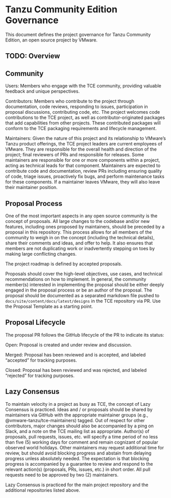 
# Tanzu Community Edition Governance

This document defines the project governance for Tanzu Community Edition, an open source project by VMware.

## TODO: Overview

## Community

Users: Members who engage with the TCE community, providing valuable feedback and unique perspectives.

Contributors: Members who contribute to the project through documentation, code reviews, responding to issues, participation in proposal discussions, contributing code, etc. The project welcomes code contributions to the TCE project, as well as contributor-originated packages that add capabilities from other projects. These contributed packages will conform to the TCE packaging requirements and lifecycle management.

Maintainers: Given the nature of this project and its relationship to VMware’s Tanzu product offerings, the TCE project leaders are current employees of VMware. They are responsible for the overall health and direction of the project; final reviewers of PRs and responsible for releases. Some maintainers are responsible for one or more components within a project, acting as technical leads for that component. Maintainers are expected to contribute code and documentation, review PRs including ensuring quality of code, triage issues, proactively fix bugs, and perform maintenance tasks for these components. If a maintainer leaves VMware, they will also leave their maintainer position.

## Proposal Process

One of the most important aspects in any open source community is the concept of proposals. All large changes to the codebase and/or new features, including ones proposed by maintainers, should be preceded by a proposal in this repository. This process allows for all members of the community to weigh in on the concept (including the technical details), share their comments and ideas, and offer to help. It also ensures that members are not duplicating work or inadvertently stepping on toes by making large conflicting changes.

The project roadmap is defined by accepted proposals.

Proposals should cover the high-level objectives, use cases, and technical recommendations on how to implement. In general, the community member(s) interested in implementing the proposal should be either deeply engaged in the proposal process or be an author of the proposal.
The proposal should be documented as a separated markdown file pushed to `docs/site/content/docs/latest/designs` in the TCE repository via PR.
Use the Proposal Template as a starting point.

## Proposal Lifecycle

The proposal PR follows the GitHub lifecycle of the PR to indicate its status:

Open: Proposal is created and under review and discussion.

Merged: Proposal has been reviewed and is accepted, and labeled “accepted” for tracking purposes.

Closed: Proposal has been reviewed and was rejected, and labeled “rejected” for tracking purposes.

## Lazy Consensus

To maintain velocity in a project as busy as TCE, the concept of Lazy Consensus is practiced. Ideas and / or proposals should be shared by maintainers via GitHub with the appropriate maintainer groups (e.g., @vmware-tanzu/tce-maintainers) tagged. Out of respect for other contributors, major changes should also be accompanied by a ping on Slack, and a note on the TCE mailing list as appropriate. Author(s) of proposals, pull requests, issues, etc. will specify a time period of no less than five (5) working days for comment and remain cognizant of popular observed world holidays.
Other maintainers may request additional time for review, but should avoid blocking progress and abstain from delaying progress unless absolutely needed. The expectation is that blocking progress is accompanied by a guarantee to review and respond to the relevant action(s) (proposals, PRs, issues, etc.) in short order. All pull requests need to be approved by two (2) maintainers.

Lazy Consensus is practiced for the main project repository and the additional repositories listed above.
